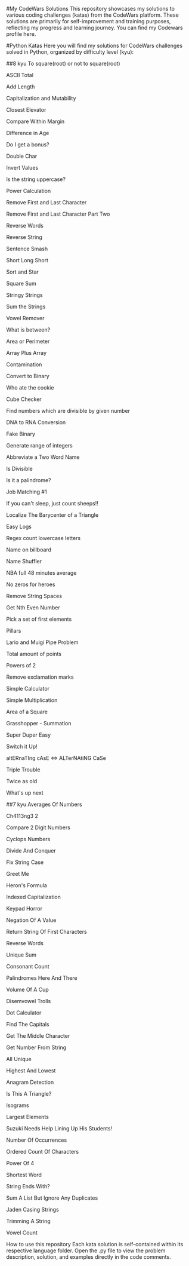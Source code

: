 #My CodeWars Solutions
This repository showcases my solutions to various coding challenges (katas) from the CodeWars platform. These solutions are primarily for self-improvement and training purposes, reflecting my progress and learning journey. You can find my Codewars profile here.

#Python Katas
Here you will find my solutions for CodeWars challenges solved in Python, organized by difficulty level (kyu):

##8 kyu
To square(root) or not to square(root)

ASCII Total

Add Length

Capitalization and Mutability

Closest Elevator

Compare Within Margin

Difference in Age

Do I get a bonus?

Double Char

Invert Values

Is the string uppercase?

Power Calculation

Remove First and Last Character

Remove First and Last Character Part Two

Reverse Words

Reverse String

Sentence Smash

Short Long Short

Sort and Star

Square Sum

Stringy Strings

Sum the Strings

Vowel Remover

What is between?

Area or Perimeter

Array Plus Array

Contamination

Convert to Binary

Who ate the cookie

Cube Checker

Find numbers which are divisible by given number

DNA to RNA Conversion

Fake Binary

Generate range of integers

Abbreviate a Two Word Name

Is Divisible

Is it a palindrome?

Job Matching #1

If you can't sleep, just count sheeps!!

Localize The Barycenter of a Triangle

Easy Logs

Regex count lowercase letters

Name on billboard

Name Shuffler

NBA full 48 minutes average

No zeros for heroes

Remove String Spaces

Get Nth Even Number

Pick a set of first elements

Pillars

Lario and Muigi Pipe Problem

Total amount of points

Powers of 2

Remove exclamation marks

Simple Calculator

Simple Multiplication

Area of a Square

Grasshopper - Summation

Super Duper Easy

Switch it Up!

altERnaTIng cAsE <=> ALTerNAtiNG CaSe

Triple Trouble

Twice as old

What's up next

##7 kyu
Averages Of Numbers

Ch4113ng3 2

Compare 2 Digit Numbers

Cyclops Numbers

Divide And Conquer

Fix String Case

Greet Me

Heron's Formula

Indexed Capitalization

Keypad Horror

Negation Of A Value

Return String Of First Characters

Reverse Words

Unique Sum

Consonant Count

Palindromes Here And There

Volume Of A Cup

Disemvowel Trolls

Dot Calculator

Find The Capitals

Get The Middle Character

Get Number From String

All Unique

Highest And Lowest

Anagram Detection

Is This A Triangle?

Isograms

Largest Elements

Suzuki Needs Help Lining Up His Students!

Number Of Occurrences

Ordered Count Of Characters

Power Of 4

Shortest Word

String Ends With?

Sum A List But Ignore Any Duplicates

Jaden Casing Strings

Trimming A String

Vowel Count

How to use this repository
Each kata solution is self-contained within its respective language folder. Open the .py file to view the problem description, solution, and examples directly in the code comments.

